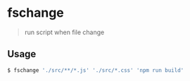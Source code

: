 # fschange

> run script when file change

## Usage

````bash
$ fschange './src/**/*.js' './src/*.css' 'npm run build'
````